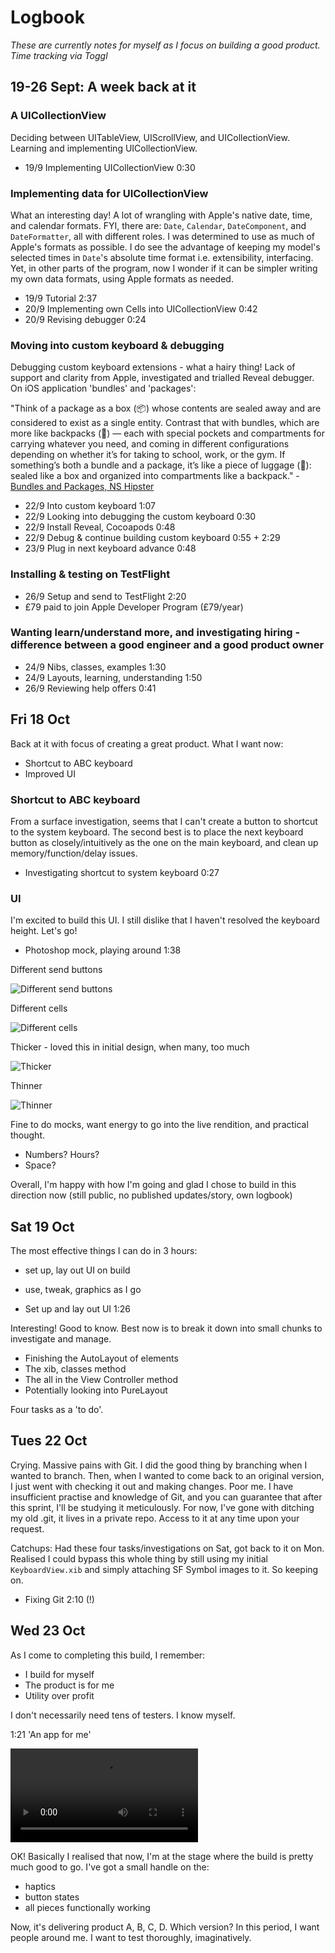 # Logbook

*These are currently notes for myself as I focus on building a good product.*
*Time tracking via Toggl*

## 19-26 Sept: A week back at it

### A UICollectionView

Deciding between UITableView, UIScrollView, and UICollectionView. Learning and implementing UICollectionView.

- 19/9 Implementing UICollectionView 0:30

### Implementing data for UICollectionView 

What an interesting day! A lot of wrangling with Apple's native date, time, and calendar formats. FYI, there are: `Date`, `Calendar`,  `DateComponent`, and `DateFormatter`, all with  different roles. I was determined to use as much of Apple's formats as possible. I do see the advantage of keeping my model's selected times in `Date`'s absolute time format i.e. extensibility, interfacing. Yet, in other parts of the program, now I wonder if it can be simpler writing my own data formats, using Apple formats as needed.

- 19/9 Tutorial 2:37
- 20/9 Implementing own Cells into UICollectionView 0:42
- 20/9 Revising debugger 0:24

### Moving into custom keyboard & debugging

Debugging custom keyboard extensions - what a hairy thing! Lack of support and clarity from Apple, investigated and trialled Reveal debugger. On iOS application 'bundles' and 'packages':

"Think of a package as a box (📦) whose contents are sealed away and are considered to exist as a single entity. Contrast that with bundles, which are more like backpacks (🎒) — each with special pockets and compartments for carrying whatever you need, and coming in different configurations depending on whether it’s for taking to school, work, or the gym. If something’s both a bundle and a package, it’s like a piece of luggage (🧳): sealed like a box and organized into compartments like a backpack." - [Bundles and Packages, NS Hipster](https://nshipster.com/bundles-and-packages/)

- 22/9 Into custom keyboard 1:07
- 22/9 Looking into debugging the custom keyboard 0:30
- 22/9 Install Reveal, Cocoapods 0:48
- 22/9 Debug & continue building custom keyboard 0:55 + 2:29
- 23/9 Plug in next keyboard advance 0:48

### Installing & testing on TestFlight

- 26/9 Setup and send to TestFlight 2:20
- £79 paid to join Apple Developer Program (£79/year)

### Wanting learn/understand more, and investigating hiring - difference between a good engineer and a good product owner

- 24/9 Nibs, classes, examples 1:30
- 24/9 Layouts, learning, understanding 1:50
- 26/9 Reviewing help offers 0:41

## Fri 18 Oct

Back at it with focus of creating a great product. What I want now:
- Shortcut to ABC keyboard
- Improved UI

### Shortcut to ABC keyboard

From a surface investigation, seems that I can't create a button to shortcut to the system keyboard. The second best is to place the next keyboard button as closely/intuitively as the one on the main keyboard, and clean up memory/function/delay issues.

- Investigating shortcut to system keyboard 0:27

### UI

I'm excited to build this UI. I still dislike that I haven't resolved the keyboard height. Let's go!

- Photoshop mock, playing around 1:38

Different send buttons

![Different send buttons](resources/18oct/different-send-buttons.png)

Different cells

![Different cells](resources/18oct/different-cells.png)

Thicker - loved this in initial design, when many, too much

![Thicker](resources/18oct/thicker.png)

Thinner

![Thinner](resources/18oct/thinner.png)

Fine to do mocks, want energy to go into the live rendition, and practical thought.
- Numbers? Hours?
- Space?

Overall, I'm happy with how I'm going and glad I chose to build in this direction now (still public, no published updates/story, own logbook)

## Sat 19 Oct

The most effective things I can do in 3 hours:
- set up, lay out UI on build
- use, tweak, graphics as I go


- Set up and lay out UI 1:26

Interesting! Good to know. Best now is to break it down into small chunks to investigate and manage.

- Finishing the AutoLayout of elements
- The xib, classes method
- The all in the View Controller method
- Potentially looking into PureLayout

Four tasks as a 'to do'.

## Tues 22 Oct

Crying. Massive pains with Git. I did the good thing by branching when I wanted to branch. Then, when I wanted to come back to an original version, I just went with checking it out and making changes. Poor me. I have insufficient practise and knowledge of Git, and you can guarantee that after this sprint, I'll be studying it meticulously. For now, I've gone with ditching my old .git, it lives in a private repo. Access to it at any time upon your request.

Catchups: Had these four tasks/investigations on Sat, got back to it on Mon. Realised I could bypass this whole thing by still using my initial `KeyboardView.xib` and simply attaching SF Symbol images to it. So keeping on.

- Fixing Git 2:10 (!)

## Wed 23 Oct

As I come to completing this build, I remember:
- I build for myself
- The product is for me
- Utility over profit

I don't necessarily need tens of testers. I know myself.

1:21 'An app for me'

![Update](resources/23oct/screenshot.mov)

OK! Basically I realised that now, I'm at the stage where the build is pretty much good to go. I've got a small handle on the:
- haptics
- button states
- all pieces functionally working

Now, it's delivering product A, B, C, D. Which version? In this period, I want people around me. I want to test thoroughly, imaginatively.


